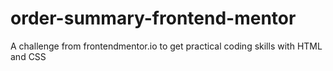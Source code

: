 # order-summary-frontend-mentor
A challenge from frontendmentor.io to get practical coding skills with HTML and CSS
